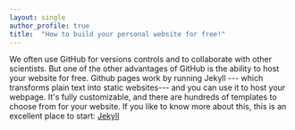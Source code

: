 ```yaml
---
layout: single
author_profile: true
title:  "How to build your personal website for free!"
---
```


We often use GitHub for versions controls and to collaborate with other scientists. But one of the other advantages of GitHub is the ability to host your website for free. Github pages work by running Jekyll --- which transforms plain text into static websites--- and you can use it to host your webpage. It's fully customizable, and there are hundreds of templates to choose from for your website. If you like to know more about this, this is an excellent place to start: [Jekyll](https://jekyllrb.com/)


